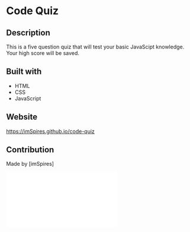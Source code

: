 # Code Quiz

## Description
This is a five question quiz that will test your basic JavaScipt knowledge. Your high score will be saved.

## Built with
* HTML
* CSS
* JavaScript

## Website
https://imSpires.github.io/code-quiz

## Contribution
Made by [imSpires]

![Screenshot](assets/images/screenshot.pdf?raw=true)
